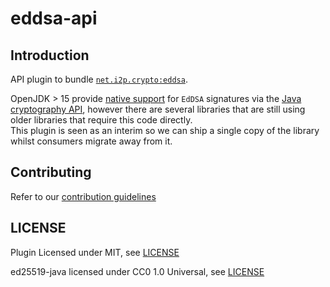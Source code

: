 # eddsa-api

## Introduction

API plugin to bundle [`net.i2p.crypto:eddsa`](https://central.sonatype.com/artifact/net.i2p.crypto/eddsa).

OpenJDK > 15 provide [native support](https://bugs.openjdk.org/browse/JDK-8190219) for `EdDSA` signatures via the [Java cryptography API](https://docs.oracle.com/pls/topic/lookup?ctx=javase17&id=security_guide_jca), however there are several libraries that are still using older libraries that require this code directly.  
This plugin is seen as an interim so we can ship a single copy of the library whilst consumers migrate away from it.

## Contributing

Refer to our [contribution guidelines](https://github.com/jenkinsci/.github/blob/master/CONTRIBUTING.md)

## LICENSE

Plugin Licensed under MIT, see [LICENSE](LICENSE.md)

ed25519-java licensed under CC0 1.0 Universal, see [LICENSE](https://github.com/str4d/ed25519-java/blob/7c26a6312c2d2e887210930698706103e0f2da7d/LICENSE.txt)